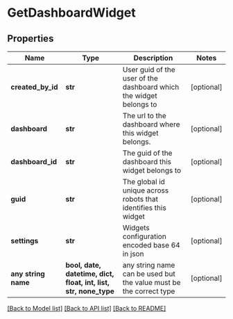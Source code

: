 # GetDashboardWidget


## Properties
Name | Type | Description | Notes
------------ | ------------- | ------------- | -------------
**created_by_id** | **str** | User guid of the user of the dashboard which the widget belongs to | [optional] 
**dashboard** | **str** | The url to the dashboard where this widget belongs.  | [optional] 
**dashboard_id** | **str** | The guid of the dashboard this widget belongs to | [optional] 
**guid** | **str** | The global id unique across robots that identifies this widget | [optional] 
**settings** | **str** | Widgets configuration encoded base 64 in json | [optional] 
**any string name** | **bool, date, datetime, dict, float, int, list, str, none_type** | any string name can be used but the value must be the correct type | [optional]

[[Back to Model list]](../README.md#documentation-for-models) [[Back to API list]](../README.md#documentation-for-api-endpoints) [[Back to README]](../README.md)


